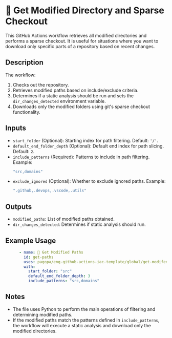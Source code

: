 # 📁 Get Modified Directory and Sparse Checkout

This GitHub Actions workflow retrieves all modified directories and performs a sparse checkout. It is useful for situations where you want to download only specific parts of a repository based on recent changes.

## Description

The workflow:
1. Checks out the repository.
2. Retrieves modified paths based on include/exclude criteria.
3. Determines if a static analysis should be run and sets the `dir_changes_detected` environment variable.
4. Downloads only the modified folders using git's sparse checkout functionality.

## Inputs

- `start_folder` (Optional): Starting index for path filtering. Default: `'/'`.
- `default_end_folder_depth` (Optional): Default end index for path slicing. Default: `2`.
- `include_patterns` (Required): Patterns to include in path filtering. Example:
  ```yaml
  "src,domains"
  ```
- `exclude_ignored` (Optional): Whether to exclude ignored paths. Example:
  ```yaml
  ".github,.devops,.vscode,.utils"
  ```
  
## Outputs

- `modified_paths`: List of modified paths obtained.
- `dir_changes_detected`: Determines if static analysis should run.

## Example Usage

```yaml
      - name: 🔨 Get Modified Paths
        id: get-paths
        uses: pagopa/eng-github-actions-iac-template/global/get-modifed-folders@main
        with:
          start_folder: "src"
          default_end_folder_depth: 3
          include_patterns: "src,domains"
```

## Notes

- The file uses Python to perform the main operations of filtering and determining modified paths.
- If the modified paths match the patterns defined in `include_patterns`, the workflow will execute a static analysis and download only the modified directories.
